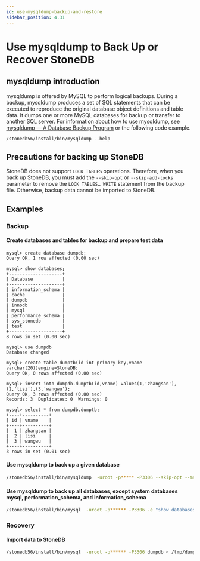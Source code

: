 ```yaml
---
id: use-mysqldump-backup-and-restore
sidebar_position: 4.31
---
```


# Use mysqldump to Back Up or Recover StoneDB

## **mysqldump introduction**
mysqldump is offered by MySQL to perform logical backups. During a backup, mysqldump produces a set of SQL statements that can be executed to reproduce the original database object definitions and table data. It dumps one or more MySQL databases for backup or transfer to another SQL server. For information about how to use mysqldump, see [mysqldump — A Database Backup Program](https://dev.mysql.com/doc/refman/5.6/en/mysqldump.html) or the following code example.
```shell
/stonedb56/install/bin/mysqldump --help
```
## Precautions for backing up StoneDB
StoneDB does not support `LOCK TABLES` operations. Therefore, when you back up StoneDB, you must add the `--skip-opt` or `--skip-add-locks` parameter to remove the `LOCK TABLES… WRITE` statement from the backup file. Otherwise, backup data cannot be imported to StoneDB.
## **Examples**
### Backup
#### **Create databases and tables for backup and prepare test data**
```shell
mysql> create database dumpdb;
Query OK, 1 row affected (0.00 sec)

mysql> show databases;
+--------------------+
| Database           |
+--------------------+
| information_schema |
| cache              |
| dumpdb             |
| innodb             |
| mysql              |
| performance_schema |
| sys_stonedb        |
| test               |
+--------------------+
8 rows in set (0.00 sec)

mysql> use dumpdb
Database changed

mysql> create table dumptb(id int primary key,vname varchar(20))engine=StoneDB;
Query OK, 0 rows affected (0.00 sec)

mysql> insert into dumpdb.dumptb(id,vname) values(1,'zhangsan'),(2,'lisi'),(3,'wangwu');
Query OK, 3 rows affected (0.00 sec)
Records: 3  Duplicates: 0  Warnings: 0

mysql> select * from dumpdb.dumptb;
+----+----------+
| id | vname    |
+----+----------+
|  1 | zhangsan |
|  2 | lisi     |
|  3 | wangwu   |
+----+----------+
3 rows in set (0.01 sec)
```

#### **Use mysqldump to back up a given database**
```bash
/stonedb56/install/bin/mysqldump  -uroot -p***** -P3306 --skip-opt --master-data=2 --single-transaction --set-gtid-purged=off  --databases dumpdb > /tmp/dumpdb.sql
```

#### **Use mysqldump to back up all databases, except system databases mysql, performation_schema, and information_schema**
```bash
/stonedb56/install/bin/mysql  -uroot -p****** -P3306 -e "show databases;" | grep -Ev "sys|performance_schema|information_schema|Database|test" | xargs /stonedb56/install/bin/mysqldump  -uroot -p****** -P3306 --master-data=1 --skip-opt --databases > /tmp/ig_sysdb.sql
```
### **Recovery**
#### **Import data to StoneDB**
```bash
/stonedb56/install/bin/mysql  -uroot -p****** -P3306 dumpdb < /tmp/dumpdb.sql
```